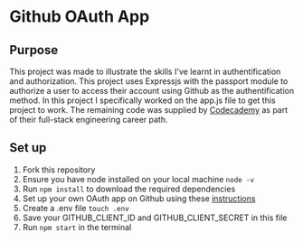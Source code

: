 # Github OAuth App

## Purpose

This project was made to illustrate the skills I've learnt in authentification and authorization. This project uses Expressjs with the passport module to authorize a user to access their account using Github as the authentification method. In this project I specifically worked on the app.js file to get this project to work. The remaining code was supplied by [Codecademy](https://codecademy.com) as part of their full-stack engineering career path.

## Set up

1. Fork this repository
1. Ensure you have node installed on your local machine `node -v`
1. Run `npm install` to download the required dependencies
1. Set up your own OAuth app on Github using these [instructions](https://docs.readme.com/ent/docs/setting-up-github-oauth)
1. Create a .env file `touch .env`
1. Save your GITHUB_CLIENT_ID and GITHUB_CLIENT_SECRET in this file
1. Run `npm start` in the terminal
